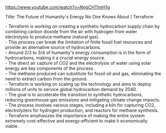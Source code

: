 https://www.youtube.com/watch?v=NngCHTImH1g

Title: The Future of Humanity's Energy No One Knows About | Terraform

\- Terraform is working on creating a synthetic hydrocarbon supply chain by combining carbon dioxide from the air with hydrogen from water electrolysis to produce methane (natural gas).  
\- This process can break the limitation of finite fossil fuel resources and provide an alternative source of hydrocarbons.  
\- Around 2/3 to 3/4 of humanity's energy consumption is in the form of hydrocarbons, making it a crucial energy source.  
\- The direct air capture of CO2 and the electrolysis of water using solar energy are key components of the process.  
\- The methane produced can substitute for fossil oil and gas, eliminating the need to extract carbon from the ground.  
\- Terraform is working on scaling up the technology and aims to deploy millions of units to service global hydrocarbon demand by 2040.  
\- The goal is to accelerate the transition to synthetic hydrocarbons, reducing greenhouse gas emissions and mitigating climate change impacts.  
\- The process involves various stages, including a kiln for capturing CO2, electrolyzers for hydrogen production, and reactors for methane synthesis.  
\- Terraform emphasizes the importance of making the entire system extremely cost-effective and energy-efficient to make it economically viable.